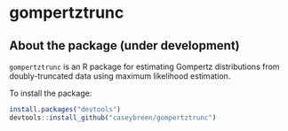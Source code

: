 
<!-- README.md is generated from README.Rmd. Please edit that file -->

# gompertztrunc

## About the package (under development)

`gompertztrunc` is an R package for estimating Gompertz distributions
from doubly-truncated data using maximum likelihood estimation.

To install the package:

``` r
install.packages("devtools")
devtools::install_github("caseybreen/gompertztrunc")
```

<!-- ## TODO  -->
<!-- 1. Apply to real data (e.g., BUNMD) or one of Censoc datasets. The `gompertz_mle` function seems to work okay on a simple DMF dataset — but BUNMD or Numident is a better test.  -->
<!-- 2. Get `gompertz_mle` function to work with weights.  -->
<!-- 3. More flexible functions for estimating e65 (using MLE gompertz parameters OR baseline ) -->
<!-- 4. Double-check that code works with both discrete (integer) and continuous death ages.  -->
<!-- 5. Check if CI is correct. Casey thinks the confidence intervals are probably anti-conservative, e.g. coverage ratio of the "95% intervals" is probably closer to 70%.  -->
<!-- 6. Include way to specify structure of "b," e.g. different for men and women, or smooth function of cohort or ... (Later) -->
<!-- 7. Fixed effects (Later) -->
